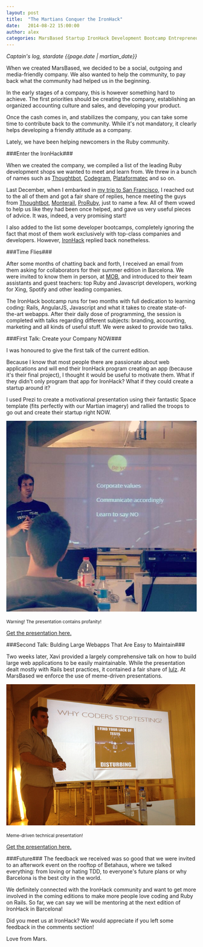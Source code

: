 ```yaml
---
layout: post
title:  "The Martians Conquer the IronHack"
date:   2014-08-22 15:00:00
author: alex
categories: MarsBased Startup IronHack Development Bootcamp Entrepreneurship Barcelona Ruby Rails
---
```


*Captain's log, stardate {{page.date | martian_date}}*

When we created MarsBased, we decided to be a social, outgoing and media-friendly company. We also wanted to help the community, to pay back what the community had helped us in the beginning.

In the early stages of a company, this is however something hard to achieve. The first priorities should be creating the company, establishing an organized accounting culture and sales, and developing your product.

<!--more-->

Once the cash comes in, and stabilizes the company, you can take some time to contribute back to the community. While it's not mandatory, it clearly helps developing a friendly attitude as a company.

Lately, we have been helping newcomers in the Ruby community.

###Enter the IronHack###

When we created the company, we compiled a list of the leading Ruby development shops we wanted to meet and learn from. We threw in a bunch of names such as <a href="http://thoughtbot.com/" title="Thoughbot" target="_blank">Thoughtbot</a>, <a href="http://www.codegram.com/" title="Codegram" target="_blank">Codegram</a>, <a href="http://plataformatec.com.br/" title="Plataformatec" target="_blank">Plataformatec</a> and so on.

Last December, when I embarked in <a href="http://startupoddity.ghost.io/meeting-san-francisco/" title="Startup Oddity Blog" target="_blank">my trip to San Francisco</a>, I reached out to the all of them and got a fair share of replies, hence meeting the guys from <a href="http://thoughtbot.com/" title="Thoughbot" target="_blank">Thoughtbot</a>, <a href="http://monterail.com/" title="Monterail" target="_blank">Monterail</a>, <a href="http://prorubyteam.com/" title="ProRuby" target="_blank">ProRuby</a>, just to name a few. All of them vowed to help us like they had been once helped, and gave us very useful pieces of advice. It was, indeed, a very promising start!

I also added to the list some developer bootcamps, completely ignoring the fact that most of them work exclusively with top-class companies and developers. However, <a href="http://ironhack.com/" title="IronHack" target="_blank">IronHack</a> replied back nonetheless.

###Time Flies###

After some months of chatting back and forth, I received an email from them asking for collaborators for their summer edition in Barcelona. We were invited to know them in person, at <a href="http://mob-barcelona.com/" title="Makers of Barcelona" target="_blank">MOB</a>, and introduced to their team assistants and guest teachers: top Ruby and Javascript developers, working for Xing, Spotify and other leading companies.

The IronHack bootcamp runs for two months with full dedication to learning coding: Rails, AngularJS, Javascript and what it takes to create state-of-the-art webapps. After their daily dose of programming, the session is completed with talks regarding different subjects: branding, accounting, marketing and all kinds of useful stuff. We were asked to provide two talks.

###First Talk: Create your Company NOW###

I was honoured to give the first talk of the current edition.

Because I know that most people there are passionate about web applications and will end their IronHack program creating an app (because it's their final project), I thought it would be useful to motivate them. What if they didn't only program that app for IronHack? What if they could create a startup around it?

I used Prezi to create a motivational presentation using their fantastic Space template (fits perfectly with our Martian imagery) and rallied the troops to go out and create their startup right NOW.

<img src="/images/blog/post12a.jpg" alt="Àlex presenting at IronHack" title="Àlex presenting at IronHack" class="img-center img-rounded img-responsive" />
<p class="text-center img-footer"><small>Warning! The presentation contains profanity!</small></p>

<a href="http://prezi.com/ttqvo8ssl6ew/create-your-company-from-out-of-this-world/" title="Prepare your business to sky-rocket" target="_blank">Get the presentation here.</a>

###Second Talk: Bulding Large Webapps That Are Easy to Maintain###

Two weeks later, Xavi provided a largely comprehensive talk on how to build large web applications to be easily maintainable. While the presentation dealt mostly with Rails best practices, it contained a fair share of <a href="http://www.urbandictionary.com/define.php?term=lulz&defid=2539255" title="Definition of lulz" target="_blank">lulz</a>. At MarsBased we enforce the use of meme-driven presentations.

<img src="/images/blog/post12b.jpg" alt="Xavi presenting at IronHack" title="Xavi presenting at IronHack" class="img-center img-rounded img-responsive" />
<p class="text-center img-footer"><small>Meme-driven technical presentation!</small></p>

<a href="https://dl.dropboxusercontent.com/u/12625879/MarsBased/Ironhack%20presentation.pdf" title="Bulding Large Webapps That Are Easy to Maintain" target="_blank">Get the presentation here.</a>

###Future###
The feedback we received was so good that we were invited to an afterwork event on the rooftop of Betahaus, where we talked everything: from loving or hating TDD, to everyone's future plans or why Barcelona is the best city in the world.

We definitely connected with the IronHack community and want to get more involved in the coming editions to make more people love coding and Ruby on Rails. So far, we can say we will be mentoring at the next edition of IronHack in Barcelona!

Did you meet us at IronHack? We would appreciate if you left some feedback in the comments section!

Love from Mars.